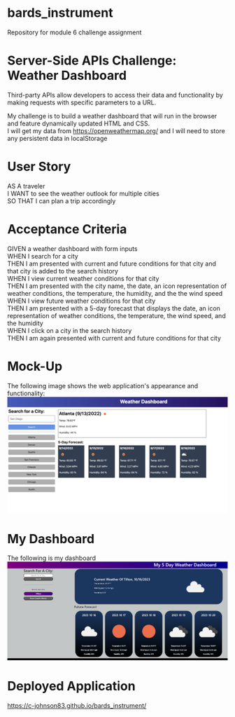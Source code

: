 # bards_instrument
Repository for module 6 challenge assignment

# Server-Side APIs Challenge: Weather Dashboard

Third-party APIs allow developers to access their data and functionality by making requests with specific parameters to a URL.  

My challenge is to build a weather dashboard that will run in the browser and feature dynamically updated HTML and CSS.  
I will get my data from https://openweathermap.org/ and I will need to store any persistent data in localStorage

# User Story

AS A traveler  
I WANT to see the weather outlook for multiple cities  
SO THAT I can plan a trip accordingly

# Acceptance Criteria

GIVEN a weather dashboard with form inputs  
WHEN I search for a city  
THEN I am presented with current and future conditions for that city and that city is added to the search history  
WHEN I view current weather conditions for that city  
THEN I am presented with the city name, the date, an icon representation of weather conditions, the temperature, the humidity, and the the wind speed  
WHEN I view future weather conditions for that city  
THEN I am presented with a 5-day forecast that displays the date, an icon representation of weather conditions, the temperature, the wind speed, and the humidity  
WHEN I click on a city in the search history  
THEN I am again presented with current and future conditions for that city

# Mock-Up 
The following image shows the web application's appearance and functionality:
![Mock-up](assets/images/06-server-side-apis-homework-demo.png)

# My Dashboard
The following is my dashboard
![Dashboard](assets/images/MyDashboard.PNG)

# Deployed Application
https://c-johnson83.github.io/bards_instrument/